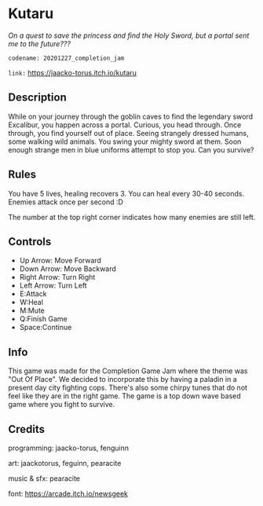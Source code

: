 # Kutaru

_On a quest to save the princess and find the Holy Sword, but a portal sent me to the future???_

`codename: 20201227_completion_jam`

`link:` https://jaacko-torus.itch.io/kutaru

## Description

While on your journey through the goblin caves to find the legendary sword Excalibur, you happen across a portal. Curious, you head through. Once through, you find yourself out of place. Seeing strangely dressed humans, some walking wild animals. You swing your mighty sword at them. Soon enough strange men in blue uniforms attempt to stop you. Can you survive?

## Rules

You have 5 lives, healing recovers 3. You can heal every 30-40 seconds. Enemies attack once per second :D

The number at the top right corner indicates how many enemies are still left.

## Controls

- Up Arrow: Move Forward
- Down Arrow: Move Backward
- Right Arrow: Turn Right
- Left Arrow: Turn Left
- E:Attack
- W:Heal
- M:Mute
- Q:Finish Game
- Space:Continue

## Info

This game was made for the Completion Game Jam where the theme was "Out Of Place". We decided to incorporate this by having a paladin in a present day city fighting cops. There's also some chirpy tunes that do not feel like they are in the right game. The game is a top down wave based game where you fight to survive. 

## Credits

programming: jaacko-torus, fenguinn

art: jaackotorus, feguinn, pearacite

music & sfx: pearacite

font: https://arcade.itch.io/newsgeek
